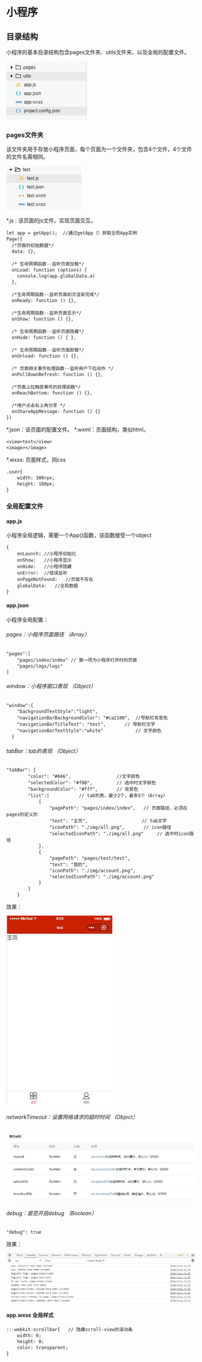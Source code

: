 # 小程序
## 目录结构
小程序的基本目录结构包含pages文件夹、utils文件夹、以及全局的配置文件。

![小程序目录结构](./img/目录结构.jpg )
### pages文件夹
该文件夹用于存放小程序页面，每个页面为一个文件夹，包含4个文件，4个文件的文件名需相同。

![Alt text](./img/pages.jpg)

*.js :  该页面的js文件，实现页面交互。
```
let app = getApp();  //通过getApp（）获取全局App实例
Page({
  /*页面的初始数据*/
  data: {},
  
  /* 生命周期函数--监听页面加载*/
  onLoad: function (options) {
	console.log(app.globalData.a)  
  },
  
  /*生命周期函数--监听页面初次渲染完成*/
  onReady: function () {},

  /*生命周期函数--监听页面显示*/
  onShow: function () {},

  /* 生命周期函数--监听页面隐藏*/
  onHide: function () { },

  /* 生命周期函数--监听页面卸载*/
  onUnload: function () {},

  /* 页面相关事件处理函数--监听用户下拉动作 */
  onPullDownRefresh: function () {},

  /*页面上拉触底事件的处理函数*/
  onReachBottom: function () {},

  /*用户点击右上角分享 */
  onShareAppMessage: function () {}
})
```
*.json：该页面的配置文件。
*.wxml：页面结构，类似html。
```
<view>test</view>
<image></image>
```
*.wxss:  页面样式，同css
```
.user{
	width: 300rpx;  
	height: 100px;
}
```


### 全局配置文件
#### app.js
小程序全局逻辑，需要一个App()函数，该函数接受一个object
```
{
	onLaunch: //小程序初始化
	onShow:   //小程序显示	
	onHide:   //小程序隐藏
	onError:  //错误监听
	onPageNotFound:   //页面不存在
	globalData:   //全局数据
}
```
#### app.json
小程序全局配置：
###### pages：小程序页面路径   （Array）
```
"pages":[
	"pages/index/index" // 第一项为小程序打开时的页面
	"pages/logs/logs"
]
```
###### window：小程序窗口表现    （Object）
```
"window":{
    "backgroundTextStyle":"light",
	"navigationBarBackgroundColor": "#ca2100",  //导航栏背景色
    "navigationBarTitleText": "test",       // 导航栏文字
    "navigationBarTextStyle":"white"            // 文字颜色
  }  
```
###### tabBar：tab的表现     （Object）
```
"tabBar": {
		"color": "#666",                 //文字颜色
		"selectedColor": "#f00",         // 选中时文字颜色
		"backgroundColor": "#fff",       // 背景色
		"list":[           // tab列表，最少2个，最多5个（Array）
			{
				"pagePath": "pages/index/index",   // 页面路径，必须在pages的定义的
				"text": "主页",                    // tab文字
				"iconPath": "./img/all.png",       // icon路径
				"selectedIconPath": "./img/all.png"     // 选中时icon路径
			},
			{
				"pagePath": "pages/test/test",
				"text": "我的",
				"iconPath": "./img/account.png",
				"selectedIconPath": "./img/account.png"
			}
		]
	}
```
效果：

![Alt text](./img/tabBar.jpg)
###### networkTimeout：设置网络请求的超时时间    （Object）

![Alt text](./img/请求超时时间.jpg)
###### debug：是否开启debug       （Boolean）
```
"debug": true
```
效果：

![Alt text](./img/debug.jpg)
#### app.wxss   全局样式
```
::-webkit-scrollbar{   // 隐藏scroll-view的滚动条
	width: 0;
	height: 0;
	color: transparent;
}
```


